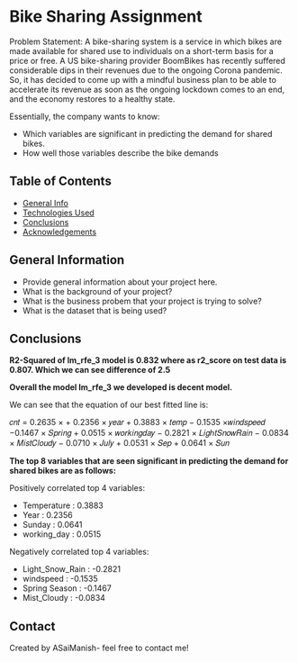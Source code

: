 # Bike Sharing Assignment
Problem Statement:
A bike-sharing system is a service in which bikes are made available for shared use to individuals on a short-term basis for a price or free. A US bike-sharing provider BoomBikes has recently suffered considerable dips in their revenues due to the ongoing Corona pandemic. So, it has decided to come up with a mindful business plan to be able to accelerate its revenue as soon as the ongoing lockdown comes to an end, and the economy restores to a healthy state.

Essentially, the company wants to know:

* Which variables are significant in predicting the demand for shared bikes.
* How well those variables describe the bike demands


## Table of Contents
* [General Info](#general-information)
* [Technologies Used](#technologies-used)
* [Conclusions](#conclusions)
* [Acknowledgements](#acknowledgements)

<!-- You can include any other section that is pertinent to your problem -->

## General Information
- Provide general information about your project here.
- What is the background of your project?
- What is the business probem that your project is trying to solve?
- What is the dataset that is being used?

<!-- You don't have to answer all the questions - just the ones relevant to your project. -->

## Conclusions

**R2-Squared of lm_rfe_3 model is 0.832 where as r2_score on test data is 0.807. Which we can see difference of 2.5**

**Overall the model lm_rfe_3 we developed is decent model.**

We can see that the equation of our best fitted line is:

𝑐𝑛𝑡 = 0.2635 × + 0.2356 × 𝑦𝑒𝑎𝑟 + 0.3883 × 𝑡𝑒𝑚𝑝 − 0.1535 ×𝑤𝑖𝑛𝑑𝑠𝑝𝑒𝑒𝑑 −0.1467 × 𝑆𝑝𝑟𝑖𝑛𝑔 + 0.0515 × 𝑤𝑜𝑟𝑘𝑖𝑛𝑔𝑑𝑎𝑦 − 0.2821 × 𝐿𝑖𝑔ℎ𝑡𝑆𝑛𝑜𝑤𝑅𝑎𝑖𝑛 − 0.0834 × 𝑀𝑖𝑠𝑡𝐶𝑙𝑜𝑢𝑑𝑦 − 0.0710 × 𝐽𝑢𝑙𝑦 + 0.0531 × 𝑆𝑒𝑝 + 0.0641 × 𝑆𝑢𝑛
 
**The top 8 variables that are seen significant in predicting the demand for shared bikes are as follows:**

Positively correlated top 4 variables:

* Temperature   :  0.3883
* Year	        :  0.2356
* Sunday        :  0.0641
* working_day	:  0.0515


Negatively correlated top 4 variables:

* Light_Snow_Rain	        : -0.2821
* windspeed : -0.1535
* Spring Season : -0.1467
* Mist_Cloudy : -0.0834


## Contact
Created by ASaiManish- feel free to contact me!


<!-- Optional -->
<!-- ## License -->
<!-- This project is open source and available under the [... License](). -->

<!-- You don't have to include all sections - just the one's relevant to your project -->
